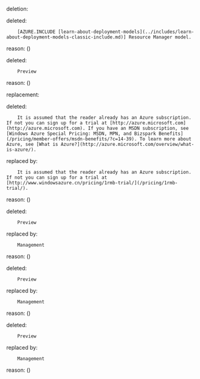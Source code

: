 deletion:

deleted:

		[AZURE.INCLUDE [learn-about-deployment-models](../includes/learn-about-deployment-models-classic-include.md)] Resource Manager model.

reason: ()

deleted:

		Preview

reason: ()

replacement:

deleted:

		It is assumed that the reader already has an Azure subscription.  If not you can sign up for a trial at [http://azure.microsoft.com](http://azure.microsoft.com). If you have an MSDN subscription, see [Windows Azure Special Pricing: MSDN, MPN, and Bizspark Benefits](/pricing/member-offers/msdn-benefits/?c=14-39). To learn more about Azure, see [What is Azure?](http://azure.microsoft.com/overview/what-is-azure/).

replaced by:

		It is assumed that the reader already has an Azure subscription.  If not you can sign up for a trial at [http://www.windowsazure.cn/pricing/1rmb-trial/](/pricing/1rmb-trial/).

reason: ()

deleted:

		Preview

replaced by:

		Management

reason: ()

deleted:

		Preview

replaced by:

		Management

reason: ()

deleted:

		Preview

replaced by:

		Management

reason: ()

